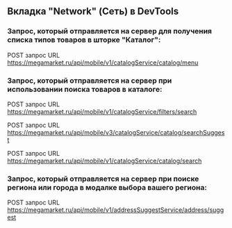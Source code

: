 ## Вкладка "Network" (Сеть) в DevTools

### Запрос, который отправляется на сервер для получения списка типов товаров в шторке "Каталог":

POST запрос 
URL	https://megamarket.ru/api/mobile/v1/catalogService/catalog/menu

### Запрос, который отправляется на сервер при использовании поиска товаров в каталоге:
POST запрос URL
https://megamarket.ru/api/mobile/v1/catalogService/filters/search

POST запрос URL
https://megamarket.ru/api/mobile/v3/catalogService/catalog/searchSuggest

POST запрос
URL	https://megamarket.ru/api/mobile/v1/catalogService/catalog/search

### Запрос, который отправляется на сервер при поиске региона или города в модалке выбора вашего региона:

POST запрос
URL https://megamarket.ru/api/mobile/v1/addressSuggestService/address/suggest




